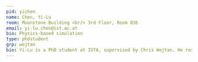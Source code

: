 ```yaml
---
pid: yichen
name: Chen, Yi-Lu
room: Moonstone Building <br/> 3rd Floor, Room 036
email: yi-lu.chen@ist.ac.at
bio: Physics-based simulation
type: phdstudent
grp: wojtan
bio: Yi-Lu is a PhD student at ISTA, supervised by Chris Wojtan. He researches algorithms for the simulation of rigid body dynamics in the presence of frictional contacts and shock propoagation, as well as the simulation of granular materials.
---
```

